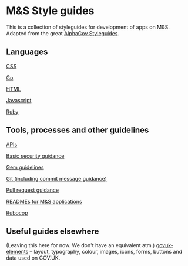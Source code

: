 # M&S Style guides

This is a collection of styleguides for development of apps on M&S. Adapted from the great [AlphaGov Styleguides][alpha].

## Languages

[CSS][css]

[Go][go]

[HTML][html]

[Javascript][js]

[Ruby][rb]

## Tools, processes and other guidelines

[APIs][api]

[Basic security guidance][security]

[Gem guidelines][gem]

[Git (including commit message guidance)][git]

[Pull request guidance][pr]

[READMEs for M&S applications][readme]

[Rubocop][rubocop]

## Useful guides elsewhere

(Leaving this here for now. We don't have an equivalent atm.)
[govuk-elements][govuk-elements] – layout, typography, colour, images, icons, forms, buttons and data used on GOV.UK.

[alpha]: https://github.com/alphagov/styleguides
[api]: api.md
[css]: css.md
[gem]: rubygems.md
[git]: git.md
[go]: go.md
[govuk-elements]: http://govuk-elements.herokuapp.com/
[html]: html.md
[js]: js.md
[pr]: pull-requests.md
[rb]: ruby.md
[readme]: use-of-READMEs.md
[rubocop]: using-rubocop.md
[security]: basic-security.md
